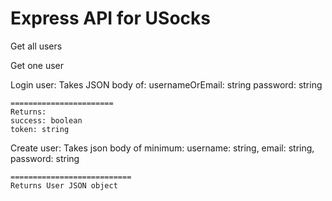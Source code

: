 # Express API for USocks

Get all users

Get one user

Login user:
    Takes JSON body of:
    usernameOrEmail: string
    password: string

    =======================
    Returns:
    success: boolean
    token: string

Create user:
    Takes json body of minimum:
    username: string,
    email: string,
    password: string

    ===========================
    Returns User JSON object
